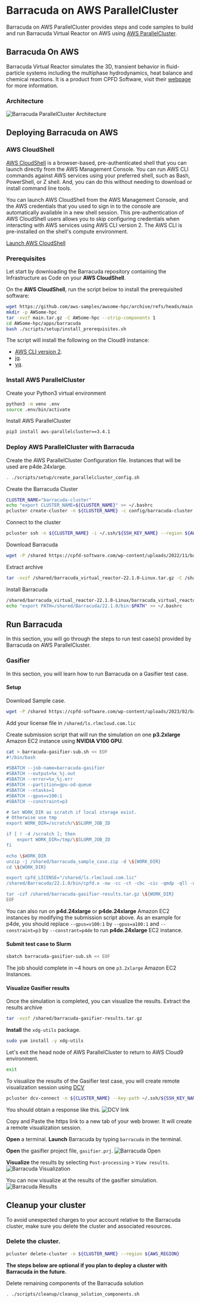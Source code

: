 # Barracuda on AWS ParallelCluster

Barracuda on AWS ParallelCluster provides steps and code samples to build and run Barracuda Virtual Reactor on AWS using [AWS ParallelCluster](<https://docs.aws.amazon.com/parallelcluster/>).

## Barracuda On AWS

Barracuda Virtual Reactor simulates the 3D, transient behavior in fluid-particle systems including the multiphase hydrodynamics, heat balance and chemical reactions.
It is a product from CPFD Software, visit their [webpage](https://cpfd-software.com/) for more information.

### Architecture

![Barracuda ParallelCluster Architecture](<docs/images/barracuda_architecture.png>)

## Deploying Barracuda on AWS

### AWS CloudShell

[AWS CloudShell](<https://docs.aws.amazon.com/cloudshell/latest/userguide/welcome.html>) is a browser-based, pre-authenticated shell that you can launch directly from the AWS Management Console.
You can run AWS CLI commands against AWS services using your preferred shell, such as Bash, PowerShell, or Z shell.
And, you can do this without needing to download or install command line tools.

You can launch AWS CloudShell from the AWS Management Console, and the AWS credentials that you used to sign in to the console are automatically available in a new shell session.
This pre-authentication of AWS CloudShell users allows you to skip configuring credentials when interacting with AWS services using AWS CLI version 2.
The AWS CLI is pre-installed on the shell's compute environment.

[Launch AWS CloudShell](<https://console.aws.amazon.com/cloudshell/home>)


### Prerequisites

Let start by downloading the Barracuda repository containing the Infrastructure as Code on your **AWS CloudShell**.

On the **AWS CloudShell**, run the script below to install the prerequisited software:

```bash
wget https://github.com/aws-samples/awsome-hpc/archive/refs/heads/main.tar.gz
mkdir -p AWSome-hpc
tar -xvzf main.tar.gz -C AWSome-hpc --strip-components 1
cd AWSome-hpc/apps/barracuda
bash ./scripts/setup/install_prerequisites.sh
```

The script will install the following on the Cloud9 instance:

- [AWS CLI version 2](<https://docs.aws.amazon.com/cli/latest/userguide/install-cliv2.html>).
- [jq](<https://stedolan.github.io/jq/>).
- [yq](<https://github.com/mikefarah/yq>).

### Install AWS ParallelCluster

Create your Python3 virtual environment

```bash
python3 -m venv .env
source .env/bin/activate
```

Install AWS ParallelCluster

```bash
pip3 install aws-parallelcluster==3.4.1
```

### Deploy AWS ParallelCluster with Barracuda

Create the AWS ParallelCluster Configuration file.
Instances that will be used are p4de.24xlarge.

```bash
. ./scripts/setup/create_parallelcluster_config.sh
```

Create the Barracuda Cluster

```bash
CLUSTER_NAME="barracuda-cluster"
echo "export CLUSTER_NAME=${CLUSTER_NAME}" >> ~/.bashrc
pcluster create-cluster -n ${CLUSTER_NAME} -c config/barracuda-cluster.yaml --region ${AWS_REGION}
```

Connect to the cluster

```bash
pcluster ssh -n ${CLUSTER_NAME} -i ~/.ssh/${SSH_KEY_NAME} --region ${AWS_REGION}
```

Download Barracuda
```bash
wget -P /shared https://cpfd-software.com/wp-content/uploads/2022/11/barracuda_virtual_reactor-22.1.0-Linux.tar.gz
```

Extract archive
```bash
tar -xvzf /shared/barracuda_virtual_reactor-22.1.0-Linux.tar.gz -C /shared
```

Install Barracuda
```bash
/shared/barracuda_virtual_reactor-22.1.0-Linux/barracuda_virtual_reactor-22.1.0-Linux.run install --default-answer --accept-licenses --confirm-command --root /shared/Barracuda/22.1.0
echo "export PATH=/shared/Barracuda/22.1.0/bin:$PATH" >> ~/.bashrc
```

## Run Barracuda

In this section, you will go through the steps to run test case(s) provided by Barracuda on AWS ParallelCluster.

### Gasifier

In this section, you will learn how to run Barracuda on a Gasifier test case.

#### Setup

Download Sample case.
```bash
wget -P /shared https://cpfd-software.com/wp-content/uploads/2023/02/barracuda_sample_case.zip
```

Add your license file in `/shared/ls.rlmcloud.com.lic`

Create submission script that will run the simulation on one **p3.2xlarge** Amazon EC2 instance using **NVIDIA V100 GPU**.
```bash
cat > barracuda-gasifier-sub.sh << EOF
#!/bin/bash

#SBATCH --job-name=barracuda-gasifier
#SBATCH --output=%x_%j.out
#SBATCH --error=%x_%j.err
#SBATCH --partition=gpu-od-queue
#SBATCH --ntasks=1
#SBATCH --gpus=v100:1
#SBATCH --constraint=p3

# Set WORK_DIR as scratch if local storage exist.
# Otherwise use tmp
export WORK_DIR=/scratch/\$SLURM_JOB_ID

if [ ! -d /scratch ]; then
    export WORK_DIR=/tmp/\$SLURM_JOB_ID
fi

echo \$WORK_DIR
unzip -j /shared/barracuda_sample_case.zip -d \${WORK_DIR}
cd \${WORK_DIR}

export cpfd_LICENSE="/shared/ls.rlmcloud.com.lic"
/shared/Barracuda/22.1.0/bin/cpfd.x -ow -cc -ct -cbc -cic -qmdp -qll -qfe -gpu -d0 -fallback quit gasifier.prj

tar -czf /shared/barracuda-gasifier-results.tar.gz \${WORK_DIR}
EOF
```

You can also run on **p4d.24xlarge** or **p4de.24xlarge** Amazon EC2 instances by modifying the submission script above.
As an example for p4de, you should replace `--gpus=v100:1` by `--gpus=a100:1` and `--constraint=p3` by `--constrant=p4de` to run **p4de.24xlarge** EC2 instance.

#### Submit test case to Slurm

```bash
sbatch barracuda-gasifier-sub.sh << EOF
```
The job should complete in ~4 hours on one `p3.2xlarge` Amazon EC2 Instances.

#### Visualize Gasifier results

Once the simulation is completed, you can visualize the results.
Extract the results archive
```bash
tar -xvzf /shared/barracuda-gasifier-results.tar.gz
```

**Install** the `xdg-utils` package.
```bash
sudo yum install -y xdg-utils
```

Let's exit the head node of AWS ParallelCluster to return to AWS Cloud9 environment.
```bash
exit
```

To visualize the results of the Gasifier test case, you will create remote visualization session using [DCV](https://aws.amazon.com/hpc/dcv/)
```bash
pcluster dcv-connect -n ${CLUSTER_NAME} --key-path ~/.ssh/${SSH_KEY_NAME} --region ${AWS_REGION}
```

You should obtain a response like this.
![DCV link](<docs/images/dcv_connect.png>)

Copy and Paste the https link to a new tab of your web brower.
It will create a remote visualization session.

**Open** a terminal.
**Launch** Barracuda by typing `barracuda` in the terminal.

**Open** the gasifier project file, `gasifier.prj`.
![Barracuda Open](<docs/images/barracuda_open.png>)

**Visualize** the results by selecting `Post-processing` > `View results`.
![Barracuda Visualization](<docs/images/barracuda_viz.png>)

You can now visualize at the results of the gasifier simulation.
![Barracuda Results](<docs/images/barracuda_gasifier_results.png>)

## Cleanup your cluster

To avoid unexpected charges to your account relative to the Barracuda cluster, make sure you delete the cluster and associated resources.

### Delete the cluster.

```bash
pcluster delete-cluster -n ${CLUSTER_NAME} --region ${AWS_REGION}
```

**The steps below are optional if you plan to deploy a cluster with Barracuda in the future.**

Delete remaining components of the Barracuda solution

```bash
. ./scripts/cleanup/cleanup_solution_components.sh
```
